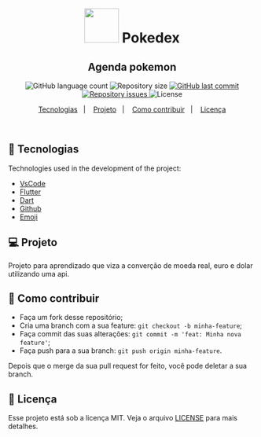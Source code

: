 <h1 align="center" >
<img alt="" title="" src="https://cdn.icon-icons.com/icons2/572/PNG/512/1457055658_App_Development_icon-icons.com_54712.png" width="70" />
Pokedex
</h1>

<h2 align="center">Agenda pokemon</h2>

<p align="center">
  <img alt="GitHub language count" src="https://img.shields.io/github/languages/count/Sthaynny/Pokedex">

  <img alt="Repository size" src="https://img.shields.io/github/repo-size/Sthaynny/Pokedex">

  <a href="https://github.com/Sthaynny/Pokedex/commits/master">
    <img alt="GitHub last commit" src="https://img.shields.io/github/last-commit/Sthaynny/Pokedex">
  </a>

  <a href="https://github.com/Sthaynny/Pokedex">
    <img alt="Repository issues" src="https://img.shields.io/github/issues/Sthaynny/Pokedex">

  </a>

  <img alt="License" src="https://img.shields.io/badge/license-MIT-brightgreen">
</p>

<p align="center">
  <a href="#bookmark_tabs-tecnologias">Tecnologias</a>&nbsp;&nbsp;&nbsp;|&nbsp;&nbsp;&nbsp;
  <a href="#-projeto">Projeto</a>&nbsp;&nbsp;&nbsp;|&nbsp;&nbsp;&nbsp;
  <a href="#-como-contribuir">Como contribuir</a>&nbsp;&nbsp;&nbsp;|&nbsp;&nbsp;&nbsp;
  <a href="#memo-licença">Licença</a>
</p>

<br>

## :bookmark_tabs: Tecnologias

Technologies used in the development of the project:

- [VsCode](https://code.visualstudio.com/)
- [Flutter](https://flutter.dev/)
- [Dart](https://pub.dev/)
- [Github](https://github.com)
- [Emoji](https://gist.github.com/rxaviers/7360908)

## 💻 Projeto

Projeto para aprendizado que viza a converção de moeda real, euro e dolar utilizando uma api.

## 🤔 Como contribuir

- Faça um fork desse repositório;
- Cria uma branch com a sua feature: `git checkout -b minha-feature`;
- Faça commit das suas alterações: `git commit -m 'feat: Minha nova feature'`;
- Faça push para a sua branch: `git push origin minha-feature`.

Depois que o merge da sua pull request for feito, você pode deletar a sua branch.

## :memo: Licença

Esse projeto está sob a licença MIT. Veja o arquivo [LICENSE](LICENSE.md) para mais detalhes.
